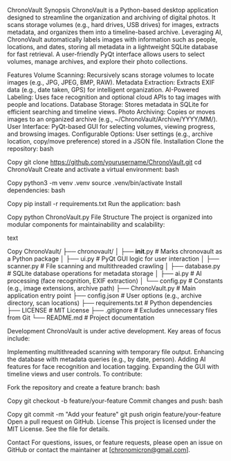 ChronoVault
Synopsis
ChronoVault is a Python-based desktop application designed to streamline the organization and archiving of digital photos. It scans storage volumes (e.g., hard drives, USB drives) for images, extracts metadata, and organizes them into a timeline-based archive. Leveraging AI, ChronoVault automatically labels images with information such as people, locations, and dates, storing all metadata in a lightweight SQLite database for fast retrieval. A user-friendly PyQt interface allows users to select volumes, manage archives, and explore their photo collections.

Features
Volume Scanning: Recursively scans storage volumes to locate images (e.g., JPG, JPEG, BMP, RAW).
Metadata Extraction: Extracts EXIF data (e.g., date taken, GPS) for intelligent organization.
AI-Powered Labeling: Uses face recognition and optional cloud APIs to tag images with people and locations.
Database Storage: Stores metadata in SQLite for efficient searching and timeline views.
Photo Archiving: Copies or moves images to an organized archive (e.g., ~/ChronoVault/Archive/YYYY/MM/).
User Interface: PyQt-based GUI for selecting volumes, viewing progress, and browsing images.
Configurable Options: User settings (e.g., archive location, copy/move preference) stored in a JSON file.
Installation
Clone the repository:
bash

Copy
git clone https://github.com/yourusername/ChronoVault.git
cd ChronoVault
Create and activate a virtual environment:
bash

Copy
python3 -m venv .venv
source .venv/bin/activate
Install dependencies:
bash

Copy
pip install -r requirements.txt
Run the application:
bash

Copy
python ChronoVault.py
File Structure
The project is organized into modular components for maintainability and scalability:

text

Copy
ChronoVault/
├── chronovault/
│   ├── __init__.py             # Marks chronovault as a Python package
│   ├── ui.py                  # PyQt GUI logic for user interaction
│   ├── scanner.py            # File scanning and multithreaded crawling
│   ├── database.py           # SQLite database operations for metadata storage
│   ├── ai.py                 # AI processing (face recognition, EXIF extraction)
│   └── config.py             # Constants (e.g., image extensions, archive path)
├── ChronoVault.py            # Main application entry point
├── config.json               # User options (e.g., archive directory, scan locations)
├── requirements.txt          # Python dependencies
├── LICENSE                   # MIT License
├── .gitignore                # Excludes unnecessary files from Git
└── README.md                 # Project documentation

Development
ChronoVault is under active development. Key areas of focus include:

Implementing multithreaded scanning with temporary file output.
Enhancing the database with metadata queries (e.g., by date, person).
Adding AI features for face recognition and location tagging.
Expanding the GUI with timeline views and user controls.
To contribute:

Fork the repository and create a feature branch:
bash

Copy
git checkout -b feature/your-feature
Commit changes and push:
bash

Copy
git commit -m "Add your feature"
git push origin feature/your-feature
Open a pull request on GitHub.
License
This project is licensed under the MIT License. See the  file for details.

Contact
For questions, issues, or feature requests, please open an issue on GitHub or contact the maintainer at [chronomicron@gmail.com].
